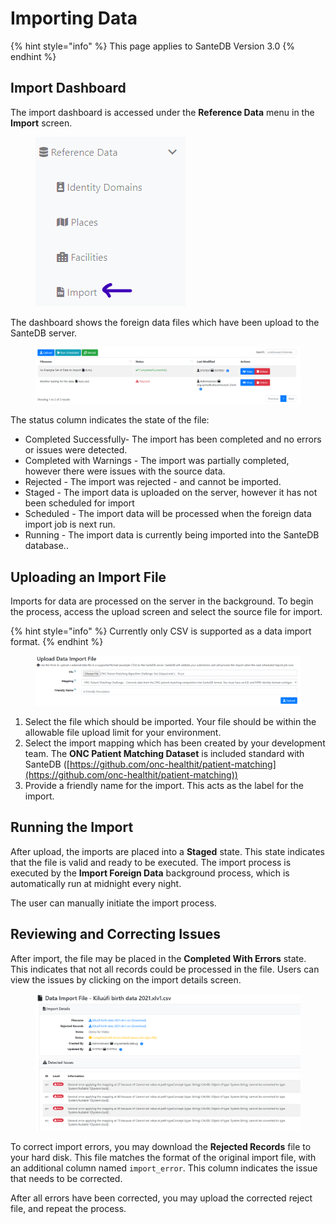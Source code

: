 # Importing Data

{% hint style="info" %}
This page applies to SanteDB Version 3.0
{% endhint %}

## Import Dashboard

The import dashboard is accessed under the **Reference Data** menu in the **Import** screen.&#x20;

<figure><img src="../../../../.gitbook/assets/image (15) (2).png" alt=""><figcaption></figcaption></figure>

The dashboard shows the foreign data files which have been upload to the SanteDB server.

<figure><img src="../../../../.gitbook/assets/image (4) (2).png" alt=""><figcaption></figcaption></figure>

The status column indicates the state of the file:

* Completed Successfully- The import has been completed and no errors or issues were detected.
* Completed with Warnings - The import was partially completed, however there were issues with the source data.
* Rejected - The import was rejected - and cannot be imported.
* Staged - The import data is uploaded on the server, however it has not been scheduled for import
* Scheduled - The import data will be processed when the foreign data import job is next run.
* Running - The import data is currently being imported into the SanteDB database..

## Uploading an Import File

Imports for data are processed on the server in the background. To begin the process, access the upload screen and select the source file for import.

{% hint style="info" %}
Currently only CSV is supported as a data import format.
{% endhint %}

<figure><img src="../../../../.gitbook/assets/image (1) (1) (1) (1) (1).png" alt=""><figcaption></figcaption></figure>

1. Select the file which should be imported. Your file should be within the allowable file upload limit for your environment.
2. Select the import mapping which has been created by your development team. The **ONC Patient Matching Dataset** is included standard with SanteDB ([https://github.com/onc-healthit/patient-matching](https://github.com/onc-healthit/patient-matching))
3. Provide a friendly name for the import. This acts as the label for the import.

## Running the Import

After upload, the imports are placed into a **Staged** state. This state indicates that the file is valid and ready to be executed. The import process is executed by the **Import Foreign Data** background process, which is automatically run at midnight every night.&#x20;

The user can manually initiate the import process.

## Reviewing and Correcting Issues

After import, the file may be placed in the **Completed With Errors** state. This indicates that not all records could be processed in the file. Users can view the issues by clicking on the import details screen.

<figure><img src="../../../../.gitbook/assets/image (8) (1) (1).png" alt=""><figcaption></figcaption></figure>

To correct import errors, you may download the **Rejected Records** file to your hard disk. This file matches the format of the original import file, with an additional column named `import_error`. This column indicates the issue that needs to be corrected.&#x20;

After all errors have been corrected, you may upload the corrected reject file, and repeat the process.
